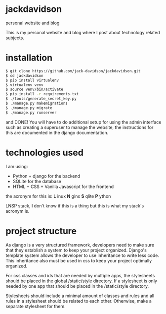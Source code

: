 # jackdavidson
personal website and blog

This is my personal website and blog where I post about technology related
subjects.

# installation
```bash
$ git clone https://github.com/jack-davidson/jackdavidson.git
$ cd jackdavidson
$ pip install virtualenv
$ virtualenv venv
$ source venv/bin/activate
$ pip install -r requirements.txt
$ ./tools/generate_secret_key.py
$ ./manage.py makemigrations
$ ./manage.py migrate
$ ./manage.py runserver
```
and DONE! You will have to do additional setup for using the admin
interface such as creating a superuser to manage the website, the
instructions for this are documented in the django documentation.

# technologies used
I am using:
- Python + django for the backend
- SQLite for the database
- HTML + CSS + Vanilla Javascript for the frontend

the acronym for this is:
**L** inux
**N** ginx
**S** qlite
**P** ython

LNSP stack, I don't know if this is a thing but this is what my stack's acronym
is.

# project structure

As django is a very structured framework, developers need to make sure that they
establish a system to keep your project organized. Django's template system
allows the developer to use inheritance to write less code. This inheritance
also must be used in css to keep your project optimally organized.

For css classes and ids that are needed by multiple apps, the stylesheets should
be placed in the global /static/style directory. If a stylesheet is only needed
by one app that should be placed in the <app>/static/style directory.

Stylesheets should include a minimal amount of classes and rules and all
rules in a stylesheet should be related to each other. Otherwise, make a
separate stylesheet for them.
